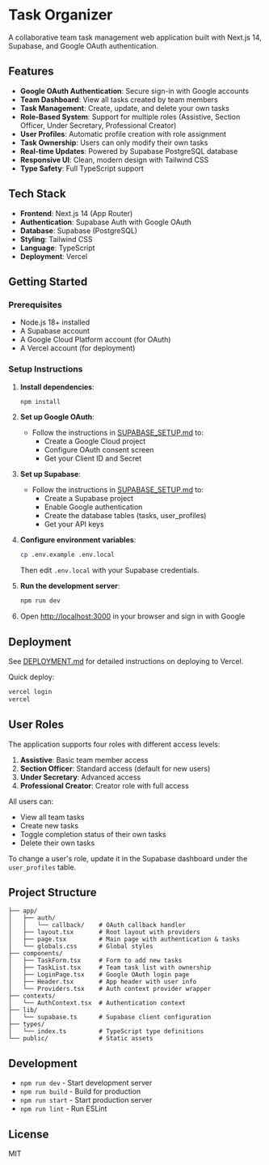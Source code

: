 # Task Organizer

A collaborative team task management web application built with Next.js 14, Supabase, and Google OAuth authentication.

## Features

- **Google OAuth Authentication**: Secure sign-in with Google accounts
- **Team Dashboard**: View all tasks created by team members
- **Task Management**: Create, update, and delete your own tasks
- **Role-Based System**: Support for multiple roles (Assistive, Section Officer, Under Secretary, Professional Creator)
- **User Profiles**: Automatic profile creation with role assignment
- **Task Ownership**: Users can only modify their own tasks
- **Real-time Updates**: Powered by Supabase PostgreSQL database
- **Responsive UI**: Clean, modern design with Tailwind CSS
- **Type Safety**: Full TypeScript support

## Tech Stack

- **Frontend**: Next.js 14 (App Router)
- **Authentication**: Supabase Auth with Google OAuth
- **Database**: Supabase (PostgreSQL)
- **Styling**: Tailwind CSS
- **Language**: TypeScript
- **Deployment**: Vercel

## Getting Started

### Prerequisites

- Node.js 18+ installed
- A Supabase account
- A Google Cloud Platform account (for OAuth)
- A Vercel account (for deployment)

### Setup Instructions

1. **Install dependencies**:
   ```bash
   npm install
   ```

2. **Set up Google OAuth**:
   - Follow the instructions in [SUPABASE_SETUP.md](./SUPABASE_SETUP.md) to:
     - Create a Google Cloud project
     - Configure OAuth consent screen
     - Get your Client ID and Secret

3. **Set up Supabase**:
   - Follow the instructions in [SUPABASE_SETUP.md](./SUPABASE_SETUP.md) to:
     - Create a Supabase project
     - Enable Google authentication
     - Create the database tables (tasks, user_profiles)
     - Get your API keys

4. **Configure environment variables**:
   ```bash
   cp .env.example .env.local
   ```
   Then edit `.env.local` with your Supabase credentials.

5. **Run the development server**:
   ```bash
   npm run dev
   ```

6. Open [http://localhost:3000](http://localhost:3000) in your browser and sign in with Google

## Deployment

See [DEPLOYMENT.md](./DEPLOYMENT.md) for detailed instructions on deploying to Vercel.

Quick deploy:
```bash
vercel login
vercel
```

## User Roles

The application supports four roles with different access levels:

1. **Assistive**: Basic team member access
2. **Section Officer**: Standard access (default for new users)
3. **Under Secretary**: Advanced access
4. **Professional Creator**: Creator role with full access

All users can:
- View all team tasks
- Create new tasks
- Toggle completion status of their own tasks
- Delete their own tasks

To change a user's role, update it in the Supabase dashboard under the `user_profiles` table.

## Project Structure

```
├── app/
│   ├── auth/
│   │   └── callback/    # OAuth callback handler
│   ├── layout.tsx       # Root layout with providers
│   ├── page.tsx         # Main page with authentication & tasks
│   └── globals.css      # Global styles
├── components/
│   ├── TaskForm.tsx     # Form to add new tasks
│   ├── TaskList.tsx     # Team task list with ownership
│   ├── LoginPage.tsx    # Google OAuth login page
│   ├── Header.tsx       # App header with user info
│   └── Providers.tsx    # Auth context provider wrapper
├── contexts/
│   └── AuthContext.tsx  # Authentication context
├── lib/
│   └── supabase.ts      # Supabase client configuration
├── types/
│   └── index.ts         # TypeScript type definitions
└── public/              # Static assets
```

## Development

- `npm run dev` - Start development server
- `npm run build` - Build for production
- `npm run start` - Start production server
- `npm run lint` - Run ESLint

## License

MIT

